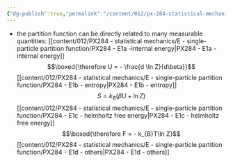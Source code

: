 ```yaml
---
{"dg-publish":true,"permalink":"/content/012/px-284-statistical-mechanics/e-single-particle-partition-function/px-284-e1a-functions-of-state/","noteIcon":"1","created":"2024-11-25T10:50:32.000+00:00","updated":"2024-12-23T22:32:28.781+00:00"}
---
```


- the partition function can be directly related to many measurable quantities:
[[content/012/PX284 - statistical mechanics/E - single-particle partition function/PX284 - E1a -internal energy\|PX284 - E1a -internal energy]]
$$\boxed{\therefore U = - \frac{d \ln Z}{d\beta}}$$
[[content/012/PX284 - statistical mechanics/E - single-particle partition function/PX284 - E1b - entropy\|PX284 - E1b - entropy]]
$$S = k_{B}(\beta U + \ln Z)$$
[[content/012/PX284 - statistical mechanics/E - single-particle partition function/PX284 - E1c - helmholtz free energy\|PX284 - E1c - helmholtz free energy]]
$$\boxed{\therefore F = - k_{B}T\ln Z}$$
[[content/012/PX284 - statistical mechanics/E - single-particle partition function/PX284 - E1d - others\|PX284 - E1d - others]]


